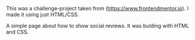 This was a challenge-project taken from (https://www.frontendmentor.io). I made it using just HTML/CSS.


A simple page about how to show social reviews. It was bulding with HTML and CSS.
